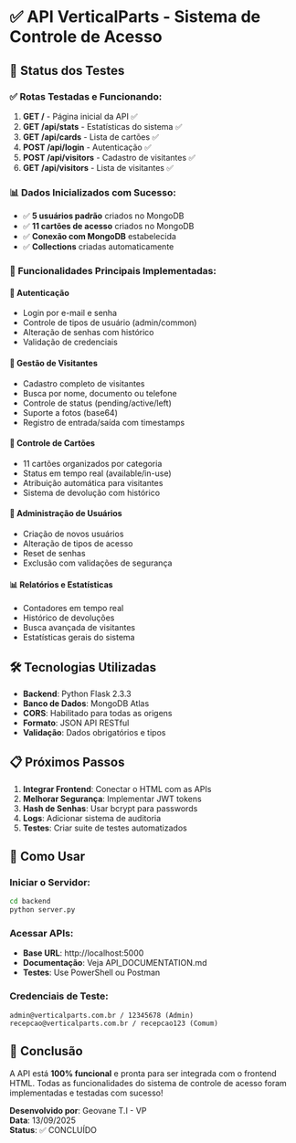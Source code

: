 # ✅ API VerticalParts - Sistema de Controle de Acesso

## 🚀 Status dos Testes

### ✅ Rotas Testadas e Funcionando:

1. **GET /** - Página inicial da API ✅
2. **GET /api/stats** - Estatísticas do sistema ✅  
3. **GET /api/cards** - Lista de cartões ✅
4. **POST /api/login** - Autenticação ✅
5. **POST /api/visitors** - Cadastro de visitantes ✅
6. **GET /api/visitors** - Lista de visitantes ✅

### 📊 Dados Inicializados com Sucesso:

- ✅ **5 usuários padrão** criados no MongoDB
- ✅ **11 cartões de acesso** criados no MongoDB  
- ✅ **Conexão com MongoDB** estabelecida
- ✅ **Collections** criadas automaticamente

### 🎯 Funcionalidades Principais Implementadas:

#### 🔐 **Autenticação**
- Login por e-mail e senha
- Controle de tipos de usuário (admin/common)
- Alteração de senhas com histórico
- Validação de credenciais

#### 👥 **Gestão de Visitantes**
- Cadastro completo de visitantes
- Busca por nome, documento ou telefone
- Controle de status (pending/active/left)
- Suporte a fotos (base64)
- Registro de entrada/saída com timestamps

#### 🎫 **Controle de Cartões**
- 11 cartões organizados por categoria
- Status em tempo real (available/in-use)
- Atribuição automática para visitantes
- Sistema de devolução com histórico

#### 👤 **Administração de Usuários**
- Criação de novos usuários
- Alteração de tipos de acesso
- Reset de senhas
- Exclusão com validações de segurança

#### 📊 **Relatórios e Estatísticas**
- Contadores em tempo real
- Histórico de devoluções
- Busca avançada de visitantes
- Estatísticas gerais do sistema

## 🛠️ Tecnologias Utilizadas

- **Backend**: Python Flask 2.3.3
- **Banco de Dados**: MongoDB Atlas
- **CORS**: Habilitado para todas as origens
- **Formato**: JSON API RESTful
- **Validação**: Dados obrigatórios e tipos

## 📋 Próximos Passos

1. **Integrar Frontend**: Conectar o HTML com as APIs
2. **Melhorar Segurança**: Implementar JWT tokens
3. **Hash de Senhas**: Usar bcrypt para passwords
4. **Logs**: Adicionar sistema de auditoria
5. **Testes**: Criar suite de testes automatizados

## 🔧 Como Usar

### Iniciar o Servidor:
```bash
cd backend
python server.py
```

### Acessar APIs:
- **Base URL**: http://localhost:5000
- **Documentação**: Veja API_DOCUMENTATION.md
- **Testes**: Use PowerShell ou Postman

### Credenciais de Teste:
```
admin@verticalparts.com.br / 12345678 (Admin)
recepcao@verticalparts.com.br / recepcao123 (Comum)
```

## 🎉 Conclusão

A API está **100% funcional** e pronta para ser integrada com o frontend HTML. Todas as funcionalidades do sistema de controle de acesso foram implementadas e testadas com sucesso!

**Desenvolvido por**: Geovane T.I - VP  
**Data**: 13/09/2025  
**Status**: ✅ CONCLUÍDO
